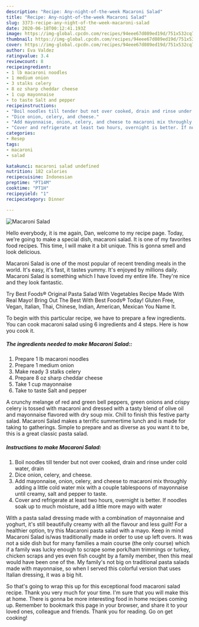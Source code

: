 ```yaml
---
description: "Recipe: Any-night-of-the-week Macaroni Salad"
title: "Recipe: Any-night-of-the-week Macaroni Salad"
slug: 3373-recipe-any-night-of-the-week-macaroni-salad
date: 2020-06-18T00:12:41.193Z
image: https://img-global.cpcdn.com/recipes/94eee67d089ed19d/751x532cq70/macaroni-salad-recipe-main-photo.jpg
thumbnail: https://img-global.cpcdn.com/recipes/94eee67d089ed19d/751x532cq70/macaroni-salad-recipe-main-photo.jpg
cover: https://img-global.cpcdn.com/recipes/94eee67d089ed19d/751x532cq70/macaroni-salad-recipe-main-photo.jpg
author: Eva Valdez
ratingvalue: 3.4
reviewcount: 8
recipeingredient:
- 1 lb macaroni noodles
- 1 medium onion
- 3 stalks celery
- 8 oz sharp cheddar cheese
- 1 cup mayonnaise
- to taste Salt and pepper
recipeinstructions:
- "Boil noodles till tender but not over cooked, drain and rinse under cold water, drain"
- "Dice onion, celery, and cheese."
- "Add mayonnaise, onion, celery, and cheese to macaroni mix throughly adding a little cold water mix with a couple tablespoons of mayonnaise until creamy, salt and pepper to taste."
- "Cover and refrigerate at least two hours, overnight is better. If noodles soak up to much moisture, add a little more mayo with water"
categories:
- Resep
tags:
- macaroni
- salad

katakunci: macaroni salad undefined
nutrition: 182 calories
recipecuisine: Indonesian
preptime: "PT14M"
cooktime: "PT1H"
recipeyield: "1"
recipecategory: Dinner

---
```



![Macaroni Salad](https://img-global.cpcdn.com/recipes/94eee67d089ed19d/751x532cq70/macaroni-salad-recipe-main-photo.jpg)

Hello everybody, it is me again, Dan, welcome to my recipe page. Today, we're going to make a special dish, macaroni salad. It is one of my favorites food recipes. This time, I will make it a bit unique. This is gonna smell and look delicious.

Macaroni Salad is one of the most popular of recent trending meals in the world. It's easy, it's fast, it tastes yummy. It's enjoyed by millions daily. Macaroni Salad is something which I have loved my entire life. They're nice and they look fantastic.

Try Best Foods® Original Pasta Salad With Vegetables Recipe Made With Real Mayo! Bring Out The Best With Best Foods® Today! Gluten Free, Vegan, Italian, Thai, Chinese, Indian, American, Mexican You Name It.


To begin with this particular recipe, we have to prepare a few ingredients. You can cook macaroni salad using 6 ingredients and 4 steps. Here is how you cook it.

##### The ingredients needed to make Macaroni Salad::

1. Prepare 1 lb macaroni noodles
1. Prepare 1 medium onion
1. Make ready 3 stalks celery
1. Prepare 8 oz sharp cheddar cheese
1. Take 1 cup mayonnaise
1. Take to taste Salt and pepper


A crunchy melange of red and green bell peppers, green onions and crispy celery is tossed with macaroni and dressed with a tasty blend of olive oil and mayonnaise flavored with dry soup mix. Chill to finish this festive party salad. Macaroni Salad makes a terrific summertime lunch and is made for taking to gatherings. Simple to prepare and as diverse as you want it to be, this is a great classic pasta salad. 

##### Instructions to make Macaroni Salad:

1. Boil noodles till tender but not over cooked, drain and rinse under cold water, drain
1. Dice onion, celery, and cheese.
1. Add mayonnaise, onion, celery, and cheese to macaroni mix throughly adding a little cold water mix with a couple tablespoons of mayonnaise until creamy, salt and pepper to taste.
1. Cover and refrigerate at least two hours, overnight is better. If noodles soak up to much moisture, add a little more mayo with water


With a pasta salad dressing made with a combination of mayonnaise and yoghurt, it&#39;s still beautifully creamy with all the flavour and less guilt! For a healthier option, try this Macaroni pasta salad with a mayo. Keep in mind Macaroni Salad is/was traditionally made in order to use up left overs. It was not a side dish but for many families a main course (the only course) which if a family was lucky enough to scrape some pork/ham trimmings or turkey, chicken scraps and yes even fish cought by a family member, then this meal would have been one of the. My family&#39;s not big on traditional pasta salads made with mayonnaise, so when I served this colorful version that uses Italian dressing, it was a big hit. 

So that's going to wrap this up for this exceptional food macaroni salad recipe. Thank you very much for your time. I'm sure that you will make this at home. There is gonna be more interesting food in home recipes coming up. Remember to bookmark this page in your browser, and share it to your loved ones, colleague and friends. Thank you for reading. Go on get cooking!
